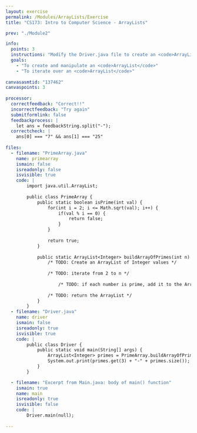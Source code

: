 ```yaml
---
layout: exercise
permalink: /Modules/ArrayLists/Exercise
title: "CS173: Intro to Computer Science - ArrayLists"

prev: "./Module2"

info:
  points: 3
  instructions: "Modify the Driver.java file to create an <code>ArrayList</code> containing all prime numbers between 0 and <code>n</code>."
  goals:
    - "To create and manipulate an <code>ArrayList</code>"
    - "To iterate over an <code>ArrayList</code>"
  
canvasasmtid: "137462"
canvaspoints: 3
  
processor:  
  correctfeedback: "Correct!!" 
  incorrectfeedback: "Try again"
  submitformlink: false
  feedbackprocess: | 
    let ans = feedbackString.split("-");
  correctcheck: |
    ans[0] === "7" && ans[1] === "25"
      
files:
  - filename: "PrimeArray.java"
    name: primearray
    ismain: false
    isreadonly: false
    isvisible: true
    code: | 
        import java.util.ArrayList;
        
        public class PrimeArray {
            public static boolean isPrime(int val) {
                for(int i = 2; i <= Math.sqrt(val); i++) {
                    if(val % i == 0) {
                        return false;
                    }
                }
                
                return true;
            }
            
            public static ArrayList<Integer> buildArrayOfPrimes(int n) {
                /* TODO: Create an ArrayList of Integer values */
                
                /* TODO: iterate from 2 to n */
                
                    /* TODO: if each number is prime, add it to the ArrayList */
                
                /* TODO: return the ArrayList */
            }
        }
  - filename: "Driver.java"
    name: driver
    ismain: false
    isreadonly: true
    isvisible: true
    code: | 
        public class Driver {            
            public static void main(String[] args) {
                ArrayList<Integer> primes = PrimeArray.buildArrayOfPrimes(100);
                System.out.print(primes.get(3) + "-" + primes.size());
            }
        }    

  - filename: "Excerpt from Main.java: body of main() function"
    ismain: true
    name: main
    isreadonly: true
    isvisible: false
    code: |
        Driver.main(null);
        
---
```

